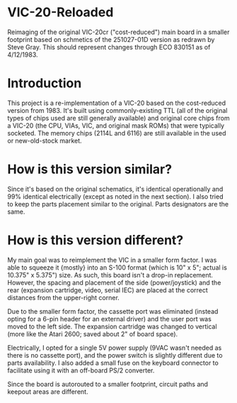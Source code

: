 # VIC-20-Reloaded
Reimaging of the original VIC-20cr ("cost-reduced") main board in a smaller footprint based
on schmetics of the 251027-01D version as redrawn by Steve Gray. This should represent
changes through ECO 830151 as of 4/12/1983.

# Introduction
This project is a re-implementation of a VIC-20 based on the cost-reduced version from 1983.
It's built using commonly-existing TTL (all of the original types of chips used are still 
generally available) and original core chips from a VIC-20 (the CPU, VIAs, VIC, and original
mask ROMs) that were typically socketed. The memory chips (2114L and 6116) are still available
in the used or new-old-stock market. 

# How is this version similar?
Since it's based on the original schematics, it's identical operationally and 99% identical
electrically (except as noted in the next section). I also tried to keep the parts placement
similar to the original. Parts designators are the same.

# How is this version different?
My main goal was to reimplement the VIC in a smaller form factor. I was able to squeeze it
{mostly} into an S-100 format (which is 10" x 5"; actual is 10.375" x 5.375") size. As such,
this board isn't a drop-in replacement. However, the spacing and placement of the side 
(power/joystick) and the rear (expansion cartridge, video, serial IEC) are
placed at the correct distances from the upper-right corner.

Due to the smaller form factor, the cassette port was eliminated (instead opting for a 
6-pin header for an external driver) and the user port was moved to the left side. The 
expansion cartridge was changed to vertical (more like the Atari 2600; saved about 2" of 
board space).

Electrically, I opted for a single 5V power supply (9VAC wasn't needed as there is no
cassette port), and the power switch is slightly different due to parts availability.
I also added a small fuse on the keyboard connector to facilitate using it with an 
off-board PS/2 converter.

Since the board is autorouted to a smaller footprint, circuit paths and keepout
areas are different.


